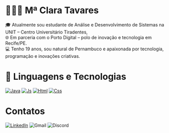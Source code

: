 # 👩🏻‍💻 Mª Clara Tavares

🎓 Atualmente sou estudante de Análise e Desenvolvimento de Sistemas na UNIT – Centro Universitário Tiradentes,  
🌐 Em parceria com o Porto Digital – polo de inovação e tecnologia em Recife/PE.  
💻 Tenho 19 anos, sou natural de Pernambuco e apaixonada por tecnologia, programação e inovações criativas.

# 🤖 Linguagens e Tecnologias 
[![Java](https://skillicons.dev/icons?i=java)](https://skillicons.dev)
[![Js](https://skillicons.dev/icons?i=js)](https://skillicons.dev)
[![Html](https://skillicons.dev/icons?i=html)](https://skillicons.dev)
[![Css](https://skillicons.dev/icons?i=css)](https://skillicons.dev)
# Contatos
[![LinkedIn](https://skillicons.dev/icons?i=linkedin)](https://www.linkedin.com/in/maria-clara-20a115357?lipi=urn%3Ali%3Apage%3Ad_flagship3_profile_view_base_contact_details%3BfFcQGkeKSCGDFk%2FxBYJpKg%3D%3D)
![Gmail](https://skillicons.dev/icons?i=gmail)
![Discord](https://skillicons.dev/icons?i=discord)
